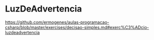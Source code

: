 # LuzDeAdvertencia
https://github.com/ermogenes/aulas-programacao-csharp/blob/master/exercises/decisao-simples.md#exerc%C3%ADcio-luzdeadvertencia
